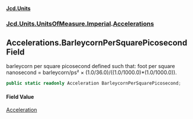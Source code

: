 #### [Jcd.Units](index.md 'index')
### [Jcd.Units.UnitsOfMeasure.Imperial](Jcd.Units.UnitsOfMeasure.Imperial.md 'Jcd.Units.UnitsOfMeasure.Imperial').[Accelerations](Accelerations.md 'Jcd.Units.UnitsOfMeasure.Imperial.Accelerations')

## Accelerations.BarleycornPerSquarePicosecond Field

barleycorn per square picosecond defined such that: foot per square nanosecond = barleycorn/ps² × (1.0/36.0)/((1.0/1000.0)*(1.0/1000.0)).

```csharp
public static readonly Acceleration BarleycornPerSquarePicosecond;
```

#### Field Value
[Acceleration](Acceleration.md 'Jcd.Units.UnitTypes.Acceleration')